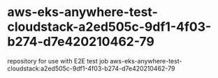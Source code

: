 # aws-eks-anywhere-test-cloudstack-a2ed505c-9df1-4f03-b274-d7e420210462-79
repository for use with E2E test job aws-eks-anywhere-test-cloudstack:a2ed505c-9df1-4f03-b274-d7e420210462-79
